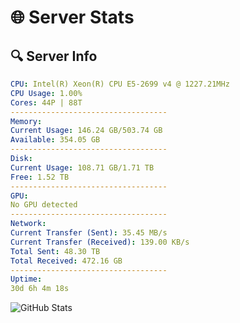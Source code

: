 # 🌐 Server Stats
## 🔍 Server Info
```yaml
CPU: Intel(R) Xeon(R) CPU E5-2699 v4 @ 1227.21MHz
CPU Usage: 1.00%
Cores: 44P | 88T
-----------------------------------
Memory:
Current Usage: 146.24 GB/503.74 GB
Available: 354.05 GB
-----------------------------------
Disk:
Current Usage: 108.71 GB/1.71 TB
Free: 1.52 TB
-----------------------------------
GPU:
No GPU detected
-----------------------------------
Network:
Current Transfer (Sent): 35.45 MB/s
Current Transfer (Received): 139.00 KB/s
Total Sent: 48.30 TB
Total Received: 472.16 GB
-----------------------------------
Uptime:
30d 6h 4m 18s
```
![GitHub Stats](https://img.shields.io/badge/Updated-2025-04-07_03:27:07-blue)